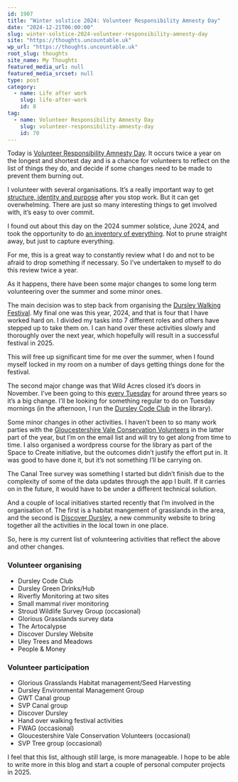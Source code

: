 ```yaml
---
id: 1907
title: "Winter solstice 2024: Volunteer Responsibility Amnesty Day"
date: "2024-12-21T06:00:00"
slug: winter-solstice-2024-volunteer-responsibility-amnesty-day
site: "https://thoughts.uncountable.uk"
wp_url: "https://thoughts.uncountable.uk"
root_slug: thoughts
site_name: My Thoughts
featured_media_url: null
featured_media_srcset: null
type: post
category:
  - name: Life after work
    slug: life-after-work
    id: 8
tag:
  - name: Volunteer Responsibility Amnesty Day
    slug: volunteer-responsibility-amnesty-day
    id: 70
---
```



<p>Today is  <a href="https://www.volunteeramnestyday.net/">Volunteer Responsibility Amnesty Day</a>. It occurs twice a year on the longest and shortest day and is a chance for volunteers to reflect on the list of things they do, and decide if some changes need to be made to prevent them burning out.</p>



<p>I volunteer with several organisations. It&#8217;s a really important way to get <a href="https://thoughts.uncountable.uk/replacing-work-benefits/" data-type="post" data-id="413">structure, identity and purpose</a> after you stop work. But it can get overwhelming. There are just so many interesting things to get involved with, it&#8217;s easy to over commit.</p>



<p>I found out about this day on the 2024 summer solstice, June 2024, and took the opportunity to do <a href="https://thoughts.uncountable.uk/volunteer-responsibility-amnesty-day/" data-type="post" data-id="797">an inventory of everything</a>.  Not to prune straight away, but just to capture everything.</p>



<p>For me, this is a great way to constantly review what I do and not to be afraid to drop something if necessary.  So I&#8217;ve undertaken to myself to do this review twice a year.  </p>



<p>As it happens, there have been some major changes to some long term volunteering over the summer and some minor ones.  </p>



<p>The main decision was to step back from organising the <a href="https://festival.dursleywelcomeswalkers.org.uk/">Dursley Walking Festival</a>.  My final one was this year, 2024, and that is four that I have worked hard on.  I divided my tasks into 7 different roles and others have stepped up to take them on.  I can hand over these activities slowly and thoroughly over the next year, which hopefully will result in a successful festival in 2025.  </p>



<p>This will free up significant time for me over the summer, when I found myself locked in my room on a number of days getting things done for the festival.</p>



<p>The second major change was that Wild Acres closed it&#8217;s doors in November. I&#8217;ve been going to this <a href="https://diary.uncountable.uk/projects/wild-acres/">every Tuesday</a> for around three years so it&#8217;s a big change. I&#8217;ll be looking for something regular to do on Tuesday mornings (in the afternoon, I run the <a href="https://www.facebook.com/dursleycodeclub">Dursley Code Club</a> in the library).</p>



<p>Some minor changes in other activities.  I haven&#8217;t been to so many work parties with the <a href="https://diary.uncountable.uk/projects/gloucestershire-vale-conservation-volunteers/">Gloucestershire Vale Conservation Volunteers</a> in the latter part of the year, but I&#8217;m on the email list and will try to get along from time to time.  I also organised a wordpress course for the library as part of the Space to Create initiative, but the outcomes didn&#8217;t justify the effort put in.  It was good to have done it, but it&#8217;s not something I&#8217;ll be carrying on.</p>



<p>The Canal Tree survey was something I started but didn&#8217;t finish due to the complexity of some of the data updates through the app I built.  If it carries on in the future, it would have to be under a different technical solution.</p>



<p>And a couple of local initiatives started recently that I&#8217;m involved in the organisation of.  The first is a habitat mangement of grasslands in the area, and the second is <a href="https://discoverdursley.org.uk/">Discover Dursley</a>, a new community website to bring together all the activities in the local town in one place.</p>



<p>So, here is my current list of volunteering activities that reflect the above and other changes.</p>



<h3 class="wp-block-heading">Volunteer organising</h3>



<ul class="wp-block-list">
<li>Dursley Code Club</li>



<li>Dursley Green Drinks/Hub</li>



<li>Riverfly Monitoring at two sites</li>



<li>Small mammal river monitoring</li>



<li>Stroud Wildlife Survey Group (occasional)</li>



<li>Glorious Grasslands survey data</li>



<li>The Artocalypse</li>



<li>Discover Dursley Website</li>



<li>Uley Trees and Meadows</li>



<li>People &amp; Money</li>
</ul>



<h3 class="wp-block-heading">Volunteer participation</h3>



<ul class="wp-block-list">
<li>Glorious Grasslands Habitat management/Seed Harvesting</li>



<li>Dursley Environmental Management Group</li>



<li>GWT Canal group</li>



<li>SVP Canal group</li>



<li>Discover Dursley</li>



<li>Hand over walking festival activities</li>



<li>FWAG (occasional)</li>



<li>Gloucestershire Vale Conservation Volunteers (occasional)</li>



<li>SVP Tree group (occasional)</li>
</ul>



<p>I feel that this list, although still large, is more manageable.  I hope to be able to write more in this blog and start a couple of personal computer projects in 2025.</p>
